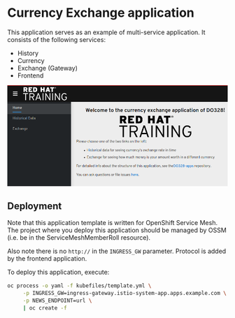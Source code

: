 # Currency Exchange application

This application serves as an example of multi-service application. It consists of the following services:

- History
- Currency
- Exchange (Gateway)
- Frontend

![Image of the application](imgs/app.png)


## Deployment

Note that this application template is written for OpenShift Service Mesh.
The project where you deploy this application should be managed by OSSM
(i.e. be in the ServiceMeshMemberRoll resource).

Also note there is no `http://` in the `INGRESS_GW` parameter. Protocol
is added by the frontend application.

To deploy this application, execute:

```sh
oc process -o yaml -f kubefiles/template.yml \
     -p INGRESS_GW=ingress-gateway.istio-system-app.apps.example.com \
     -p NEWS_ENDPOINT=url \
     | oc create -f
```

